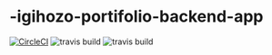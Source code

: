 # -igihozo-portifolio-backend-app
[![CircleCI](https://IgihozoColombe.com/gh/IgihozoColombe/develop.svg?style=svg)](https://IgihozoColombe.com/gh/IgihozoColombe/develop)
![travis build](https://img.shields.io/github/package-json/dependency-version/IgihozoColombe/-igihozo-portifolio-backend-app/dev/mocha)
![travis build](https://img.shields.io/github/package-json/dependency-version/IgihozoColombe/-igihozo-portifolio-backend-app/dev/chai)
